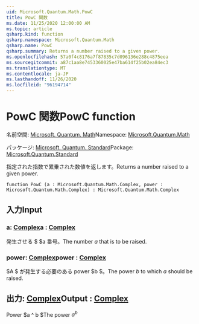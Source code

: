 ```yaml
---
uid: Microsoft.Quantum.Math.PowC
title: PowC 関数
ms.date: 11/25/2020 12:00:00 AM
ms.topic: article
qsharp.kind: function
qsharp.namespace: Microsoft.Quantum.Math
qsharp.name: PowC
qsharp.summary: Returns a number raised to a given power.
ms.openlocfilehash: 57a0f4c8176a7f87835c7d096136e288c4875eea
ms.sourcegitcommit: a87c1aa8e7453360025e47ba614f25b02ea84ec3
ms.translationtype: MT
ms.contentlocale: ja-JP
ms.lasthandoff: 11/26/2020
ms.locfileid: "96194714"
---
```

# <a name="powc-function"></a><span data-ttu-id="fa14a-102">PowC 関数</span><span class="sxs-lookup"><span data-stu-id="fa14a-102">PowC function</span></span>

<span data-ttu-id="fa14a-103">名前空間: [Microsoft. Quantum. Math](xref:Microsoft.Quantum.Math)</span><span class="sxs-lookup"><span data-stu-id="fa14a-103">Namespace: [Microsoft.Quantum.Math](xref:Microsoft.Quantum.Math)</span></span>

<span data-ttu-id="fa14a-104">パッケージ: [Microsoft. Quantum. Standard](https://nuget.org/packages/Microsoft.Quantum.Standard)</span><span class="sxs-lookup"><span data-stu-id="fa14a-104">Package: [Microsoft.Quantum.Standard](https://nuget.org/packages/Microsoft.Quantum.Standard)</span></span>


<span data-ttu-id="fa14a-105">指定された指数で累乗された数値を返します。</span><span class="sxs-lookup"><span data-stu-id="fa14a-105">Returns a number raised to a given power.</span></span>

```qsharp
function PowC (a : Microsoft.Quantum.Math.Complex, power : Microsoft.Quantum.Math.Complex) : Microsoft.Quantum.Math.Complex
```


## <a name="input"></a><span data-ttu-id="fa14a-106">入力</span><span class="sxs-lookup"><span data-stu-id="fa14a-106">Input</span></span>

### <a name="a--complex"></a><span data-ttu-id="fa14a-107">a: [Complex](xref:Microsoft.Quantum.Math.Complex)</span><span class="sxs-lookup"><span data-stu-id="fa14a-107">a : [Complex](xref:Microsoft.Quantum.Math.Complex)</span></span>

<span data-ttu-id="fa14a-108">発生させる $ $a 番号。</span><span class="sxs-lookup"><span data-stu-id="fa14a-108">The number $a$ that is to be raised.</span></span>


### <a name="power--complex"></a><span data-ttu-id="fa14a-109">power: [Complex](xref:Microsoft.Quantum.Math.Complex)</span><span class="sxs-lookup"><span data-stu-id="fa14a-109">power : [Complex](xref:Microsoft.Quantum.Math.Complex)</span></span>

<span data-ttu-id="fa14a-110">$A $ が発生する必要のある power $b $。</span><span class="sxs-lookup"><span data-stu-id="fa14a-110">The power $b$ to which $a$ should be raised.</span></span>



## <a name="output--complex"></a><span data-ttu-id="fa14a-111">出力: [Complex](xref:Microsoft.Quantum.Math.Complex)</span><span class="sxs-lookup"><span data-stu-id="fa14a-111">Output : [Complex](xref:Microsoft.Quantum.Math.Complex)</span></span>

<span data-ttu-id="fa14a-112">Power $a ^ b $</span><span class="sxs-lookup"><span data-stu-id="fa14a-112">The power $a^b$</span></span>